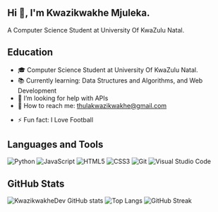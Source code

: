 ## Hi 👋, I'm Kwazikwakhe Mjuleka.

A Computer Science Student at University Of KwaZulu Natal.

## Education
- 🎓 Computer Science Student at University Of KwaZulu Natal.
- 📚 Currently learning: Data Structures and Algorithms, and Web Development
- 🤔 I’m looking for help with APIs
- 📧 How to reach me:  [thulakwazikwakhe@gmail.com](mailto:thulakwazikwakhe@gmail.com)
+ ⚡ Fun fact: I  Love Football


## Languages and Tools
![Python](https://img.shields.io/badge/Python-3776AB?style=for-the-badge&logo=python&logoColor=white)
![JavaScript](https://img.shields.io/badge/JavaScript-F7DF1E?style=for-the-badge&logo=javascript&logoColor=black)
![HTML5](https://img.shields.io/badge/HTML5-E34F26?style=for-the-badge&logo=html5&logoColor=white)
![CSS3](https://img.shields.io/badge/CSS3-1572B6?style=for-the-badge&logo=css3&logoColor=white)
![Git](https://img.shields.io/badge/Git-F05032?style=for-the-badge&logo=git&logoColor=white)
![Visual Studio Code](https://img.shields.io/badge/VS%20Code-0078D4?style=for-the-badge&logo=visual-studio-code&logoColor=white)

## GitHub Stats
![KwazikwakheDev GitHub stats](https://github-readme-stats.vercel.app/api?username=KwazikwakheDev&show_icons=true&theme=radical)
![Top Langs](https://github-readme-stats.vercel.app/api/top-langs/?username=KwazikwakheDev&layout=compact&theme=radical)
![GitHub Streak](https://github-readme-streak-stats.herokuapp.com/?user=KwazikwakheDev&theme=radical)



<!--
**KwazikwakheDev/KwazikwakheDev** is a ✨ _special_ ✨ repository because its `README.md` (this file) appears on your GitHub profile.

Here are some ideas to get you started:

- 🔭 I’m currently working on ...
- 🌱 I’m currently learning ...
- 👯 I’m looking to collaborate on ...
- 🤔 I’m looking for help with ...
- 💬 Ask me about ...
- 📫 How to reach me: ...
- 😄 Pronouns: ...
- ⚡ Fun fact: ...
-->
